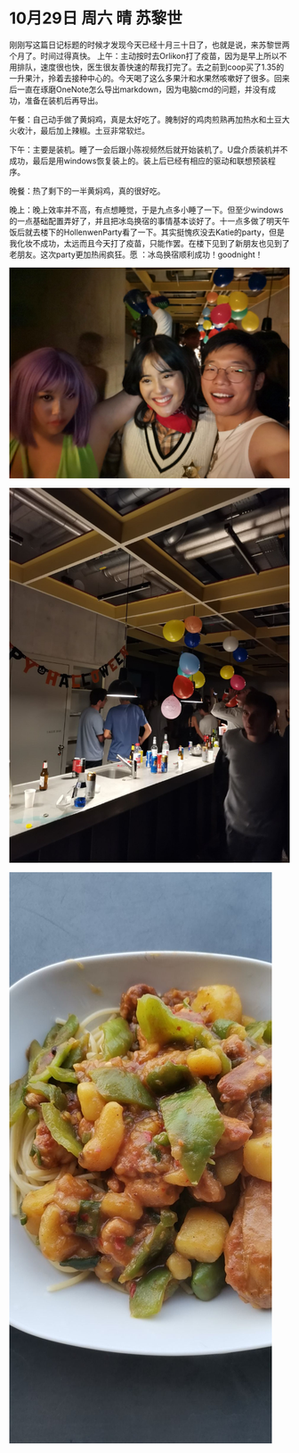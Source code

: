 # 10月29日 周六 晴 苏黎世

刚刚写这篇日记标题的时候才发现今天已经十月三十日了，也就是说，来苏黎世两个月了。时间过得真快。
上午：主动按时去Orlikon打了疫苗，因为是早上所以不用排队，速度很也快，医生很友善快速的帮我打完了。去之前到coop买了1.35的一升果汁，拎着去接种中心的。今天喝了这么多果汁和水果然咳嗽好了很多。回来后一直在琢磨OneNote怎么导出markdown，因为电脑cmd的问题，并没有成功，准备在装机后再导出。

午餐：自己动手做了黄焖鸡，真是太好吃了。腌制好的鸡肉煎熟再加热水和土豆大火收汁，最后加上辣椒。土豆非常软烂。

下午：主要是装机。睡了一会后跟小陈视频然后就开始装机了。U盘介质装机并不成功，最后是用windows恢复装上的。装上后已经有相应的驱动和联想预装程序。

晚餐：热了剩下的一半黄焖鸡，真的很好吃。

晚上：晚上效率并不高，有点想睡觉，于是九点多小睡了一下。但至少windows的一点基础配置弄好了，并且把冰岛换宿的事情基本谈好了。十一点多做了明天午饭后就去楼下的HollenwenParty看了一下。其实挺愧疚没去Katie的party，但是我化妆不成功，太远而且今天打了疫苗，只能作罢。在楼下见到了新朋友也见到了老朋友。这次party更加热闹疯狂。愿 ：冰岛换宿顺利成功！goodnight！


![image](images\\635dbb56677830fbd4f66f9d.jpg)




![image](images\\635dbb56677830fbd4f66fa0.jpg)




![image](images\\635dbba2677830fbd4f66fbc.jpg)




